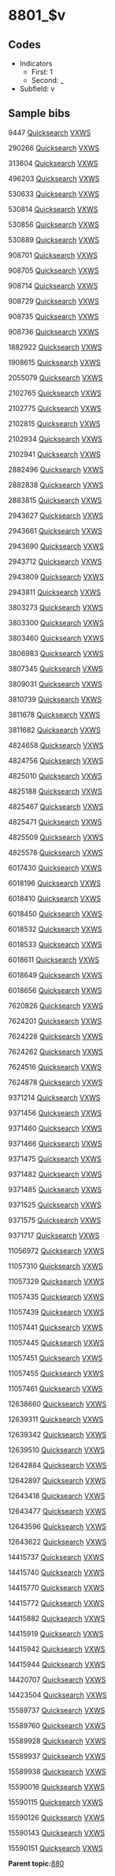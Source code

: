 # 8801\_$v

## Codes

-   Indicators
    -   First: 1
    -   Second: \_
-   Subfield: v

## Sample bibs

9447 [Quicksearch](https://search.library.yale.edu/catalog/9447) [VXWS](http://prodorbis.library.yale.edu:7014/vxws/GetHoldingsService?bibId=9447)

290266 [Quicksearch](https://search.library.yale.edu/catalog/290266) [VXWS](http://prodorbis.library.yale.edu:7014/vxws/GetHoldingsService?bibId=290266)

313604 [Quicksearch](https://search.library.yale.edu/catalog/313604) [VXWS](http://prodorbis.library.yale.edu:7014/vxws/GetHoldingsService?bibId=313604)

496203 [Quicksearch](https://search.library.yale.edu/catalog/496203) [VXWS](http://prodorbis.library.yale.edu:7014/vxws/GetHoldingsService?bibId=496203)

530633 [Quicksearch](https://search.library.yale.edu/catalog/530633) [VXWS](http://prodorbis.library.yale.edu:7014/vxws/GetHoldingsService?bibId=530633)

530814 [Quicksearch](https://search.library.yale.edu/catalog/530814) [VXWS](http://prodorbis.library.yale.edu:7014/vxws/GetHoldingsService?bibId=530814)

530856 [Quicksearch](https://search.library.yale.edu/catalog/530856) [VXWS](http://prodorbis.library.yale.edu:7014/vxws/GetHoldingsService?bibId=530856)

530889 [Quicksearch](https://search.library.yale.edu/catalog/530889) [VXWS](http://prodorbis.library.yale.edu:7014/vxws/GetHoldingsService?bibId=530889)

908701 [Quicksearch](https://search.library.yale.edu/catalog/908701) [VXWS](http://prodorbis.library.yale.edu:7014/vxws/GetHoldingsService?bibId=908701)

908705 [Quicksearch](https://search.library.yale.edu/catalog/908705) [VXWS](http://prodorbis.library.yale.edu:7014/vxws/GetHoldingsService?bibId=908705)

908714 [Quicksearch](https://search.library.yale.edu/catalog/908714) [VXWS](http://prodorbis.library.yale.edu:7014/vxws/GetHoldingsService?bibId=908714)

908729 [Quicksearch](https://search.library.yale.edu/catalog/908729) [VXWS](http://prodorbis.library.yale.edu:7014/vxws/GetHoldingsService?bibId=908729)

908735 [Quicksearch](https://search.library.yale.edu/catalog/908735) [VXWS](http://prodorbis.library.yale.edu:7014/vxws/GetHoldingsService?bibId=908735)

908736 [Quicksearch](https://search.library.yale.edu/catalog/908736) [VXWS](http://prodorbis.library.yale.edu:7014/vxws/GetHoldingsService?bibId=908736)

1882922 [Quicksearch](https://search.library.yale.edu/catalog/1882922) [VXWS](http://prodorbis.library.yale.edu:7014/vxws/GetHoldingsService?bibId=1882922)

1908615 [Quicksearch](https://search.library.yale.edu/catalog/1908615) [VXWS](http://prodorbis.library.yale.edu:7014/vxws/GetHoldingsService?bibId=1908615)

2055079 [Quicksearch](https://search.library.yale.edu/catalog/2055079) [VXWS](http://prodorbis.library.yale.edu:7014/vxws/GetHoldingsService?bibId=2055079)

2102765 [Quicksearch](https://search.library.yale.edu/catalog/2102765) [VXWS](http://prodorbis.library.yale.edu:7014/vxws/GetHoldingsService?bibId=2102765)

2102775 [Quicksearch](https://search.library.yale.edu/catalog/2102775) [VXWS](http://prodorbis.library.yale.edu:7014/vxws/GetHoldingsService?bibId=2102775)

2102815 [Quicksearch](https://search.library.yale.edu/catalog/2102815) [VXWS](http://prodorbis.library.yale.edu:7014/vxws/GetHoldingsService?bibId=2102815)

2102934 [Quicksearch](https://search.library.yale.edu/catalog/2102934) [VXWS](http://prodorbis.library.yale.edu:7014/vxws/GetHoldingsService?bibId=2102934)

2102941 [Quicksearch](https://search.library.yale.edu/catalog/2102941) [VXWS](http://prodorbis.library.yale.edu:7014/vxws/GetHoldingsService?bibId=2102941)

2882496 [Quicksearch](https://search.library.yale.edu/catalog/2882496) [VXWS](http://prodorbis.library.yale.edu:7014/vxws/GetHoldingsService?bibId=2882496)

2882838 [Quicksearch](https://search.library.yale.edu/catalog/2882838) [VXWS](http://prodorbis.library.yale.edu:7014/vxws/GetHoldingsService?bibId=2882838)

2883815 [Quicksearch](https://search.library.yale.edu/catalog/2883815) [VXWS](http://prodorbis.library.yale.edu:7014/vxws/GetHoldingsService?bibId=2883815)

2943627 [Quicksearch](https://search.library.yale.edu/catalog/2943627) [VXWS](http://prodorbis.library.yale.edu:7014/vxws/GetHoldingsService?bibId=2943627)

2943661 [Quicksearch](https://search.library.yale.edu/catalog/2943661) [VXWS](http://prodorbis.library.yale.edu:7014/vxws/GetHoldingsService?bibId=2943661)

2943690 [Quicksearch](https://search.library.yale.edu/catalog/2943690) [VXWS](http://prodorbis.library.yale.edu:7014/vxws/GetHoldingsService?bibId=2943690)

2943712 [Quicksearch](https://search.library.yale.edu/catalog/2943712) [VXWS](http://prodorbis.library.yale.edu:7014/vxws/GetHoldingsService?bibId=2943712)

2943809 [Quicksearch](https://search.library.yale.edu/catalog/2943809) [VXWS](http://prodorbis.library.yale.edu:7014/vxws/GetHoldingsService?bibId=2943809)

2943811 [Quicksearch](https://search.library.yale.edu/catalog/2943811) [VXWS](http://prodorbis.library.yale.edu:7014/vxws/GetHoldingsService?bibId=2943811)

3803273 [Quicksearch](https://search.library.yale.edu/catalog/3803273) [VXWS](http://prodorbis.library.yale.edu:7014/vxws/GetHoldingsService?bibId=3803273)

3803300 [Quicksearch](https://search.library.yale.edu/catalog/3803300) [VXWS](http://prodorbis.library.yale.edu:7014/vxws/GetHoldingsService?bibId=3803300)

3803460 [Quicksearch](https://search.library.yale.edu/catalog/3803460) [VXWS](http://prodorbis.library.yale.edu:7014/vxws/GetHoldingsService?bibId=3803460)

3806983 [Quicksearch](https://search.library.yale.edu/catalog/3806983) [VXWS](http://prodorbis.library.yale.edu:7014/vxws/GetHoldingsService?bibId=3806983)

3807345 [Quicksearch](https://search.library.yale.edu/catalog/3807345) [VXWS](http://prodorbis.library.yale.edu:7014/vxws/GetHoldingsService?bibId=3807345)

3809031 [Quicksearch](https://search.library.yale.edu/catalog/3809031) [VXWS](http://prodorbis.library.yale.edu:7014/vxws/GetHoldingsService?bibId=3809031)

3810739 [Quicksearch](https://search.library.yale.edu/catalog/3810739) [VXWS](http://prodorbis.library.yale.edu:7014/vxws/GetHoldingsService?bibId=3810739)

3811678 [Quicksearch](https://search.library.yale.edu/catalog/3811678) [VXWS](http://prodorbis.library.yale.edu:7014/vxws/GetHoldingsService?bibId=3811678)

3811682 [Quicksearch](https://search.library.yale.edu/catalog/3811682) [VXWS](http://prodorbis.library.yale.edu:7014/vxws/GetHoldingsService?bibId=3811682)

4824658 [Quicksearch](https://search.library.yale.edu/catalog/4824658) [VXWS](http://prodorbis.library.yale.edu:7014/vxws/GetHoldingsService?bibId=4824658)

4824756 [Quicksearch](https://search.library.yale.edu/catalog/4824756) [VXWS](http://prodorbis.library.yale.edu:7014/vxws/GetHoldingsService?bibId=4824756)

4825010 [Quicksearch](https://search.library.yale.edu/catalog/4825010) [VXWS](http://prodorbis.library.yale.edu:7014/vxws/GetHoldingsService?bibId=4825010)

4825188 [Quicksearch](https://search.library.yale.edu/catalog/4825188) [VXWS](http://prodorbis.library.yale.edu:7014/vxws/GetHoldingsService?bibId=4825188)

4825467 [Quicksearch](https://search.library.yale.edu/catalog/4825467) [VXWS](http://prodorbis.library.yale.edu:7014/vxws/GetHoldingsService?bibId=4825467)

4825471 [Quicksearch](https://search.library.yale.edu/catalog/4825471) [VXWS](http://prodorbis.library.yale.edu:7014/vxws/GetHoldingsService?bibId=4825471)

4825509 [Quicksearch](https://search.library.yale.edu/catalog/4825509) [VXWS](http://prodorbis.library.yale.edu:7014/vxws/GetHoldingsService?bibId=4825509)

4825578 [Quicksearch](https://search.library.yale.edu/catalog/4825578) [VXWS](http://prodorbis.library.yale.edu:7014/vxws/GetHoldingsService?bibId=4825578)

6017430 [Quicksearch](https://search.library.yale.edu/catalog/6017430) [VXWS](http://prodorbis.library.yale.edu:7014/vxws/GetHoldingsService?bibId=6017430)

6018196 [Quicksearch](https://search.library.yale.edu/catalog/6018196) [VXWS](http://prodorbis.library.yale.edu:7014/vxws/GetHoldingsService?bibId=6018196)

6018410 [Quicksearch](https://search.library.yale.edu/catalog/6018410) [VXWS](http://prodorbis.library.yale.edu:7014/vxws/GetHoldingsService?bibId=6018410)

6018450 [Quicksearch](https://search.library.yale.edu/catalog/6018450) [VXWS](http://prodorbis.library.yale.edu:7014/vxws/GetHoldingsService?bibId=6018450)

6018532 [Quicksearch](https://search.library.yale.edu/catalog/6018532) [VXWS](http://prodorbis.library.yale.edu:7014/vxws/GetHoldingsService?bibId=6018532)

6018533 [Quicksearch](https://search.library.yale.edu/catalog/6018533) [VXWS](http://prodorbis.library.yale.edu:7014/vxws/GetHoldingsService?bibId=6018533)

6018611 [Quicksearch](https://search.library.yale.edu/catalog/6018611) [VXWS](http://prodorbis.library.yale.edu:7014/vxws/GetHoldingsService?bibId=6018611)

6018649 [Quicksearch](https://search.library.yale.edu/catalog/6018649) [VXWS](http://prodorbis.library.yale.edu:7014/vxws/GetHoldingsService?bibId=6018649)

6018656 [Quicksearch](https://search.library.yale.edu/catalog/6018656) [VXWS](http://prodorbis.library.yale.edu:7014/vxws/GetHoldingsService?bibId=6018656)

7620826 [Quicksearch](https://search.library.yale.edu/catalog/7620826) [VXWS](http://prodorbis.library.yale.edu:7014/vxws/GetHoldingsService?bibId=7620826)

7624201 [Quicksearch](https://search.library.yale.edu/catalog/7624201) [VXWS](http://prodorbis.library.yale.edu:7014/vxws/GetHoldingsService?bibId=7624201)

7624228 [Quicksearch](https://search.library.yale.edu/catalog/7624228) [VXWS](http://prodorbis.library.yale.edu:7014/vxws/GetHoldingsService?bibId=7624228)

7624262 [Quicksearch](https://search.library.yale.edu/catalog/7624262) [VXWS](http://prodorbis.library.yale.edu:7014/vxws/GetHoldingsService?bibId=7624262)

7624516 [Quicksearch](https://search.library.yale.edu/catalog/7624516) [VXWS](http://prodorbis.library.yale.edu:7014/vxws/GetHoldingsService?bibId=7624516)

7624878 [Quicksearch](https://search.library.yale.edu/catalog/7624878) [VXWS](http://prodorbis.library.yale.edu:7014/vxws/GetHoldingsService?bibId=7624878)

9371214 [Quicksearch](https://search.library.yale.edu/catalog/9371214) [VXWS](http://prodorbis.library.yale.edu:7014/vxws/GetHoldingsService?bibId=9371214)

9371456 [Quicksearch](https://search.library.yale.edu/catalog/9371456) [VXWS](http://prodorbis.library.yale.edu:7014/vxws/GetHoldingsService?bibId=9371456)

9371460 [Quicksearch](https://search.library.yale.edu/catalog/9371460) [VXWS](http://prodorbis.library.yale.edu:7014/vxws/GetHoldingsService?bibId=9371460)

9371466 [Quicksearch](https://search.library.yale.edu/catalog/9371466) [VXWS](http://prodorbis.library.yale.edu:7014/vxws/GetHoldingsService?bibId=9371466)

9371475 [Quicksearch](https://search.library.yale.edu/catalog/9371475) [VXWS](http://prodorbis.library.yale.edu:7014/vxws/GetHoldingsService?bibId=9371475)

9371482 [Quicksearch](https://search.library.yale.edu/catalog/9371482) [VXWS](http://prodorbis.library.yale.edu:7014/vxws/GetHoldingsService?bibId=9371482)

9371485 [Quicksearch](https://search.library.yale.edu/catalog/9371485) [VXWS](http://prodorbis.library.yale.edu:7014/vxws/GetHoldingsService?bibId=9371485)

9371525 [Quicksearch](https://search.library.yale.edu/catalog/9371525) [VXWS](http://prodorbis.library.yale.edu:7014/vxws/GetHoldingsService?bibId=9371525)

9371575 [Quicksearch](https://search.library.yale.edu/catalog/9371575) [VXWS](http://prodorbis.library.yale.edu:7014/vxws/GetHoldingsService?bibId=9371575)

9371717 [Quicksearch](https://search.library.yale.edu/catalog/9371717) [VXWS](http://prodorbis.library.yale.edu:7014/vxws/GetHoldingsService?bibId=9371717)

11056972 [Quicksearch](https://search.library.yale.edu/catalog/11056972) [VXWS](http://prodorbis.library.yale.edu:7014/vxws/GetHoldingsService?bibId=11056972)

11057310 [Quicksearch](https://search.library.yale.edu/catalog/11057310) [VXWS](http://prodorbis.library.yale.edu:7014/vxws/GetHoldingsService?bibId=11057310)

11057329 [Quicksearch](https://search.library.yale.edu/catalog/11057329) [VXWS](http://prodorbis.library.yale.edu:7014/vxws/GetHoldingsService?bibId=11057329)

11057435 [Quicksearch](https://search.library.yale.edu/catalog/11057435) [VXWS](http://prodorbis.library.yale.edu:7014/vxws/GetHoldingsService?bibId=11057435)

11057439 [Quicksearch](https://search.library.yale.edu/catalog/11057439) [VXWS](http://prodorbis.library.yale.edu:7014/vxws/GetHoldingsService?bibId=11057439)

11057441 [Quicksearch](https://search.library.yale.edu/catalog/11057441) [VXWS](http://prodorbis.library.yale.edu:7014/vxws/GetHoldingsService?bibId=11057441)

11057445 [Quicksearch](https://search.library.yale.edu/catalog/11057445) [VXWS](http://prodorbis.library.yale.edu:7014/vxws/GetHoldingsService?bibId=11057445)

11057451 [Quicksearch](https://search.library.yale.edu/catalog/11057451) [VXWS](http://prodorbis.library.yale.edu:7014/vxws/GetHoldingsService?bibId=11057451)

11057455 [Quicksearch](https://search.library.yale.edu/catalog/11057455) [VXWS](http://prodorbis.library.yale.edu:7014/vxws/GetHoldingsService?bibId=11057455)

11057461 [Quicksearch](https://search.library.yale.edu/catalog/11057461) [VXWS](http://prodorbis.library.yale.edu:7014/vxws/GetHoldingsService?bibId=11057461)

12638660 [Quicksearch](https://search.library.yale.edu/catalog/12638660) [VXWS](http://prodorbis.library.yale.edu:7014/vxws/GetHoldingsService?bibId=12638660)

12639311 [Quicksearch](https://search.library.yale.edu/catalog/12639311) [VXWS](http://prodorbis.library.yale.edu:7014/vxws/GetHoldingsService?bibId=12639311)

12639342 [Quicksearch](https://search.library.yale.edu/catalog/12639342) [VXWS](http://prodorbis.library.yale.edu:7014/vxws/GetHoldingsService?bibId=12639342)

12639510 [Quicksearch](https://search.library.yale.edu/catalog/12639510) [VXWS](http://prodorbis.library.yale.edu:7014/vxws/GetHoldingsService?bibId=12639510)

12642884 [Quicksearch](https://search.library.yale.edu/catalog/12642884) [VXWS](http://prodorbis.library.yale.edu:7014/vxws/GetHoldingsService?bibId=12642884)

12642897 [Quicksearch](https://search.library.yale.edu/catalog/12642897) [VXWS](http://prodorbis.library.yale.edu:7014/vxws/GetHoldingsService?bibId=12642897)

12643418 [Quicksearch](https://search.library.yale.edu/catalog/12643418) [VXWS](http://prodorbis.library.yale.edu:7014/vxws/GetHoldingsService?bibId=12643418)

12643477 [Quicksearch](https://search.library.yale.edu/catalog/12643477) [VXWS](http://prodorbis.library.yale.edu:7014/vxws/GetHoldingsService?bibId=12643477)

12643596 [Quicksearch](https://search.library.yale.edu/catalog/12643596) [VXWS](http://prodorbis.library.yale.edu:7014/vxws/GetHoldingsService?bibId=12643596)

12643622 [Quicksearch](https://search.library.yale.edu/catalog/12643622) [VXWS](http://prodorbis.library.yale.edu:7014/vxws/GetHoldingsService?bibId=12643622)

14415737 [Quicksearch](https://search.library.yale.edu/catalog/14415737) [VXWS](http://prodorbis.library.yale.edu:7014/vxws/GetHoldingsService?bibId=14415737)

14415740 [Quicksearch](https://search.library.yale.edu/catalog/14415740) [VXWS](http://prodorbis.library.yale.edu:7014/vxws/GetHoldingsService?bibId=14415740)

14415770 [Quicksearch](https://search.library.yale.edu/catalog/14415770) [VXWS](http://prodorbis.library.yale.edu:7014/vxws/GetHoldingsService?bibId=14415770)

14415772 [Quicksearch](https://search.library.yale.edu/catalog/14415772) [VXWS](http://prodorbis.library.yale.edu:7014/vxws/GetHoldingsService?bibId=14415772)

14415882 [Quicksearch](https://search.library.yale.edu/catalog/14415882) [VXWS](http://prodorbis.library.yale.edu:7014/vxws/GetHoldingsService?bibId=14415882)

14415919 [Quicksearch](https://search.library.yale.edu/catalog/14415919) [VXWS](http://prodorbis.library.yale.edu:7014/vxws/GetHoldingsService?bibId=14415919)

14415942 [Quicksearch](https://search.library.yale.edu/catalog/14415942) [VXWS](http://prodorbis.library.yale.edu:7014/vxws/GetHoldingsService?bibId=14415942)

14415944 [Quicksearch](https://search.library.yale.edu/catalog/14415944) [VXWS](http://prodorbis.library.yale.edu:7014/vxws/GetHoldingsService?bibId=14415944)

14420707 [Quicksearch](https://search.library.yale.edu/catalog/14420707) [VXWS](http://prodorbis.library.yale.edu:7014/vxws/GetHoldingsService?bibId=14420707)

14423504 [Quicksearch](https://search.library.yale.edu/catalog/14423504) [VXWS](http://prodorbis.library.yale.edu:7014/vxws/GetHoldingsService?bibId=14423504)

15589737 [Quicksearch](https://search.library.yale.edu/catalog/15589737) [VXWS](http://prodorbis.library.yale.edu:7014/vxws/GetHoldingsService?bibId=15589737)

15589760 [Quicksearch](https://search.library.yale.edu/catalog/15589760) [VXWS](http://prodorbis.library.yale.edu:7014/vxws/GetHoldingsService?bibId=15589760)

15589928 [Quicksearch](https://search.library.yale.edu/catalog/15589928) [VXWS](http://prodorbis.library.yale.edu:7014/vxws/GetHoldingsService?bibId=15589928)

15589937 [Quicksearch](https://search.library.yale.edu/catalog/15589937) [VXWS](http://prodorbis.library.yale.edu:7014/vxws/GetHoldingsService?bibId=15589937)

15589938 [Quicksearch](https://search.library.yale.edu/catalog/15589938) [VXWS](http://prodorbis.library.yale.edu:7014/vxws/GetHoldingsService?bibId=15589938)

15590016 [Quicksearch](https://search.library.yale.edu/catalog/15590016) [VXWS](http://prodorbis.library.yale.edu:7014/vxws/GetHoldingsService?bibId=15590016)

15590115 [Quicksearch](https://search.library.yale.edu/catalog/15590115) [VXWS](http://prodorbis.library.yale.edu:7014/vxws/GetHoldingsService?bibId=15590115)

15590126 [Quicksearch](https://search.library.yale.edu/catalog/15590126) [VXWS](http://prodorbis.library.yale.edu:7014/vxws/GetHoldingsService?bibId=15590126)

15590143 [Quicksearch](https://search.library.yale.edu/catalog/15590143) [VXWS](http://prodorbis.library.yale.edu:7014/vxws/GetHoldingsService?bibId=15590143)

15590151 [Quicksearch](https://search.library.yale.edu/catalog/15590151) [VXWS](http://prodorbis.library.yale.edu:7014/vxws/GetHoldingsService?bibId=15590151)

**Parent topic:**[880](../../tags/880/880.md)


